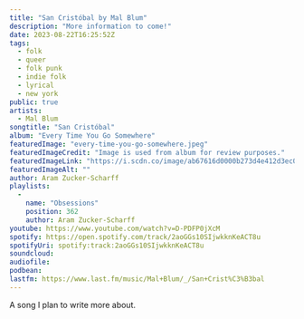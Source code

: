 ```yaml
---
title: "San Cristóbal by Mal Blum"
description: "More information to come!"
date: 2023-08-22T16:25:52Z
tags:
  - folk
  - queer
  - folk punk
  - indie folk
  - lyrical
  - new york
public: true
artists:
  - Mal Blum
songtitle: "San Cristóbal"
album: "Every Time You Go Somewhere"
featuredImage: "every-time-you-go-somewhere.jpeg"
featuredImageCredit: "Image is used from album for review purposes."
featuredImageLink: "https://i.scdn.co/image/ab67616d0000b273d4e412d3ec0c58e6c7825644"
featuredImageAlt: ""
author: Aram Zucker-Scharff
playlists:
  -
    name: "Obsessions"
    position: 362
    author: Aram Zucker-Scharff
youtube: https://www.youtube.com/watch?v=D-PDFP0jXcM
spotify: https://open.spotify.com/track/2aoGGs10SIjwkknKeACT8u
spotifyUri: spotify:track:2aoGGs10SIjwkknKeACT8u
soundcloud:
audiofile:
podbean:
lastfm: https://www.last.fm/music/Mal+Blum/_/San+Crist%C3%B3bal
---
```


A song I plan to write more about.
		